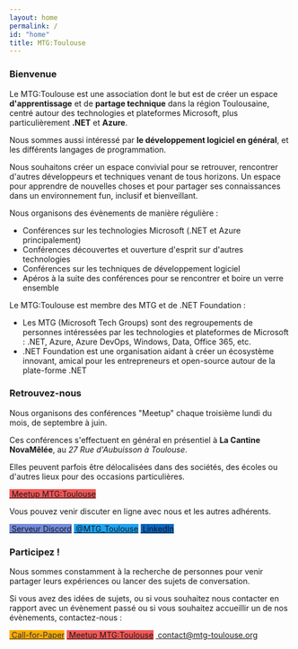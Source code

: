 ```yaml
---
layout: home
permalink: /
id: "home"
title: MTG:Toulouse
---
```


### Bienvenue

Le MTG:Toulouse est une association dont le but est de créer un espace **d'apprentissage** et de **partage technique** dans la région Toulousaine, centré autour des technologies et plateformes Microsoft, plus particulièrement **.NET** et **Azure**.

Nous sommes aussi intéressé par **le développement logiciel en général**, et les différents langages de programmation.

Nous souhaitons créer un espace convivial pour se retrouver, rencontrer d'autres développeurs et techniques venant de tous horizons.
Un espace pour apprendre de nouvelles choses et pour partager ses connaissances dans un environnement fun, inclusif et bienveillant.

Nous organisons des évènements de manière régulière :

* Conférences sur les technologies Microsoft (.NET et Azure principalement)
* Conférences découvertes et ouverture d'esprit sur d'autres technologies
* Conférences sur les techniques de développement logiciel
* Apéros à la suite des conférences pour se rencontrer et boire un verre ensemble

Le MTG:Toulouse est membre des MTG et de .NET Foundation :

* Les MTG (Microsoft Tech Groups) sont des regroupements de personnes intéressées par les technologies et plateformes de Microsoft : .NET, Azure, Azure DevOps, Windows, Data, Office 365, etc.
* .NET Foundation est une organisation aidant à créer un écosystème innovant, amical pour les entrepreneurs et open-source autour de la plate-forme .NET

### Retrouvez-nous

Nous organisons des conférences "Meetup" chaque troisième lundi du mois, de septembre à juin.

Ces conférences s'effectuent en général en présentiel à **La Cantine NovaMêlée**, au *27 Rue d'Aubuisson à Toulouse*.

Elles peuvent parfois être délocalisées dans des sociétés, des écoles ou d'autres lieux pour des occasions particulières.

<div class="text-center">
    <a class="btn btn-lg btn-primary" href="https://www.meetup.com/fr-FR/MTG-Toulouse/" role="button" style="background-color: #f65858; border-color: #F65858"><i class="bi bi-calendar-event"></i>&nbsp;Meetup MTG:Toulouse</a>
</div>

Vous pouvez venir discuter en ligne avec nous et les autres adhérents.

<div class="text-center">
    <a class="btn btn-lg btn-primary" href="https://discord.gg/WSquWKjx9y" role="button" style="background-color: #7289DA; border-color: #7289DA"><i class="bi bi-discord"></i>&nbsp;Serveur Discord</a>
    <a class="btn btn-lg btn-primary" href="https://twitter.com/MTG_Toulouse" role="button" style="background-color: #1DA1F2; border-color: #1DA1F2"><i class="bi bi-twitter"></i>&nbsp;@MTG_Toulouse</a>
    <a class="btn btn-lg btn-primary" href="https://www.linkedin.com/company/mtg-toulouse" role="button" style="background-color: #0A66C2; border-color: #0A66C2"><i class="bi bi-linkedin"></i>&nbsp;LinkedIn</a>
</div>


### Participez !

Nous sommes constamment à la recherche de personnes pour venir partager leurs expériences ou lancer des sujets de conversation.

Si vous avez des idées de sujets, ou si vous souhaitez nous contacter en rapport avec un évènement passé ou si vous souhaitez accueillir un de nos évènements, contactez-nous :

<div class="text-center">
    <a class="btn btn-lg btn-primary" href="https://conference-hall.io/public/event/pZtNg2uiVvdyucYrRoB7" role="button" style="background-color: #ffab00; border-color: #ffab00; color: #2a3244"><i class="bi bi-megaphone-fill"></i>&nbsp;Call-for-Paper</a>
    <a class="btn btn-lg btn-primary" href="https://www.meetup.com/fr-FR/MTG-Toulouse/" role="button" style="background-color: #f65858; border-color: #F65858"><i class="bi bi-calendar-event"></i>&nbsp;Meetup MTG:Toulouse</a> 
    <a class="btn btn-lg btn-primary" href="mailto:contact@mtg-toulouse.org" role="button"><i class="bi bi-envelope-heart"></i>&nbsp;contact@mtg-toulouse.org</a>
</div>
